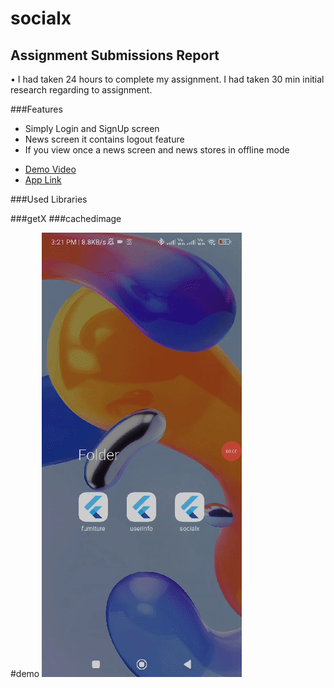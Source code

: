 # socialx


## Assignment Submissions Report 
•	I had taken 24 hours to complete my assignment. I had taken 30 min initial research regarding to assignment. 




###Features 
* Simply Login and SignUp screen
* News screen it contains logout feature
* If you view once a news screen and news stores in offline mode
- [Demo Video](https://youtu.be/unDdzv4LeKM)
- [App Link](https://github.com/anjaneykumar7/socialx/master/main/socailX.apk)

###Used Libraries

###getX
###cachedimage

#demo
![](https://github.com/anjaneykumar7/socialx/blob/e10f6e6d3a3bc734f4ad4557a8a21e6bf6b7e233/demo.gif)

